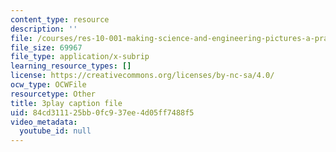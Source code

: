 ```yaml
---
content_type: resource
description: ''
file: /courses/res-10-001-making-science-and-engineering-pictures-a-practical-guide-to-presenting-your-work-spring-2016/84cd311125bb0fc937ee4d05ff7488f5_pygr71mFnvo.srt
file_size: 69967
file_type: application/x-subrip
learning_resource_types: []
license: https://creativecommons.org/licenses/by-nc-sa/4.0/
ocw_type: OCWFile
resourcetype: Other
title: 3play caption file
uid: 84cd3111-25bb-0fc9-37ee-4d05ff7488f5
video_metadata:
  youtube_id: null
---
```

